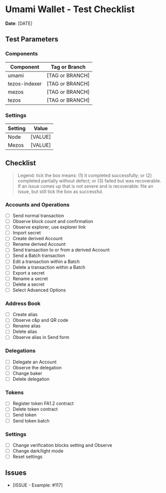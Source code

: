 # Umami Wallet - Test Checklist

**Date**: [DATE]

## Test Parameters

### Components

| Component | Tag or Branch |
|--|--|
| umami | [TAG or BRANCH] |
| tezos-indexer | [TAG or BRANCH] |
| mezos | [TAG or BRANCH] |
| tezos | [TAG or BRANCH] |

### Settings

| Setting | Value |
|--|--|
| Node | [VALUE] |
| Mezos | [VALUE] |

## Checklist

> Legend: tick the box means: (1) it completed successfully; or (2) completed partially without defect; or (3) failed but was recoverable. If an issue comes up that is not severe and is recoverable: file an issue, but still tick the box as successful.

### Accounts and Operations

 - [ ] Send normal transaction
 - [ ] Observe block count and confirmation
 - [ ] Observe explorer, use explorer link
 - [ ] Import secret
 - [ ] Create derived Account
 - [ ] Rename derived Account
 - [ ] Send transaction to or from a derived Account
 - [ ] Send a Batch transaction
 - [ ] Edit a transaction within a Batch
 - [ ] Delete a transaction within a Batch
 - [ ] Export a secret
 - [ ] Rename a secret
 - [ ] Delete a secret
 - [ ] Select Advanced Options

### Address Book

 - [ ] Create alias
 - [ ] Observe c&p and QR code
 - [ ] Rename alias
 - [ ] Delete alias
 - [ ] Observe alias in Send form

### Delegations

 - [ ] Delegate an Account
 - [ ] Observe the delegation
 - [ ] Change baker
 - [ ] Delete delegation

### Tokens

 - [ ] Register token FA1.2 contract
 - [ ] Delete token contract
 - [ ] Send token
 - [ ] Send token batch

### Settings

 - [ ] Change verification blocks setting and Observe
 - [ ] Change dark/light mode
 - [ ] Reset settings

## Issues

 * [ISSUE - Example: #117]

